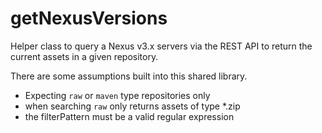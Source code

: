 # getNexusVersions

Helper class to query a Nexus v3.x servers via the REST API to return the current assets in a given repository.

There are some assumptions built into this shared library.

 * Expecting `raw` or `maven` type repositories only
 * when searching `raw` only returns assets of type *.zip
 * the filterPattern must be a valid regular expression
